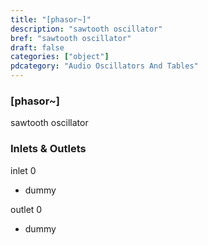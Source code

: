 ```yaml
---
title: "[phasor~]"
description: "sawtooth oscillator"
bref: "sawtooth oscillator"
draft: false
categories: ["object"]
pdcategory: "Audio Oscillators And Tables"
---
```


### [phasor~]

sawtooth oscillator

### Inlets & Outlets

inlet 0

 - dummy

outlet 0

 - dummy
 
